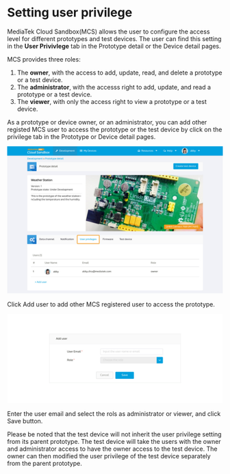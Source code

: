 # Setting user privilege


MediaTek Cloud Sandbox(MCS) allows the user to configure the access level for different prototypes and test devices. The user can find this setting in the **User Privivlege** tab in the Prototype detail or the Device detail pages.


MCS provides three roles:

1. The **owner**, with the access to add, update, read, and delete a prototype or a test device.
2. The **administrator**, with the accesss right to add, update, and read a prototype or a test device.
2. The **viewer**, with only the access right to view a prototype or a test device.


As a prototype or device owner, or an administrator, you can add other registed MCS user to access the prototype or the test device by click on the privilege tab in the Prototype or Device detail pages.

![](../images/UP/up01.JPG)


Click Add user to add other MCS registered user to access the prototype.

![](../images/UP/up02.JPG)

Enter the user email and select the rols as administrator or viewer, and click Save button.



Please be noted that the test device will not inherit the user privilege setting from its parent prototype. The test device will take the users with the owner and administrator access to have the owner access to the test device. The owner can then modified the user privilege of the test device separately from the parent prototype.
